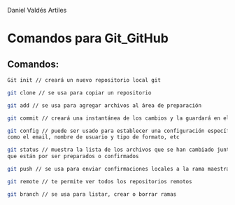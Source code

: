 Daniel Valdés Artiles 

# Comandos para Git_GitHub

## Comandos:

```sh
Git init // creará un nuevo repositorio local git
```
```sh
git clone // se usa para copiar un repositorio
```
```sh
git add // se usa para agregar archivos al área de preparación
```
```sh
git commit // creará una instantánea de los cambios y la guardará en el directorio git
```
```sh
git config // puede ser usado para establecer una configuración específica de usuario,
como el email, nombre de usuario y tipo de formato, etc
```
```sh
git status // muestra la lista de los archivos que se han cambiado junto con los archivos
que están por ser preparados o confirmados
```
```sh
git push // se usa para enviar confirmaciones locales a la rama maestra del repositorio remoto
```
```sh
git remote // te permite ver todos los repositorios remotos
```
```sh
git branch // se usa para listar, crear o borrar ramas
```

